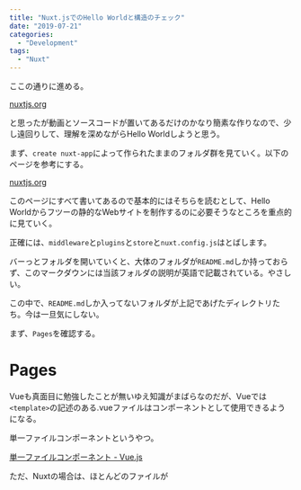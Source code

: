 ```yaml
---
title: "Nuxt.jsでのHello Worldと構造のチェック"
date: "2019-07-21"
categories: 
  - "Development"
tags: 
  - "Nuxt"
---
```


ここの通りに進める。

[nuxtjs.org](https://ja.nuxtjs.org/examples/)

と思ったが動画とソースコードが置いてあるだけのかなり簡素な作りなので、少し遠回りして、理解を深めながらHello Worldしようと思う。

まず、`create nuxt-app`によって作られたままのフォルダ群を見ていく。以下のページを参考にする。

[nuxtjs.org](https://ja.nuxtjs.org/guide/directory-structure)

このページにすべて書いてあるので基本的にはそちらを読むとして、Hello Worldからフツーの静的なWebサイトを制作するのに必要そうなところを重点的に見ていく。

正確には、`middleware`と`plugins`と`store`と`nuxt.config.js`はとばします。

バーっとフォルダを開いていくと、大体のフォルダが`README.md`しか持っておらず、このマークダウンには当該フォルダの説明が英語で記載されている。やさしい。

この中で、`README.md`しか入ってないフォルダが上記であげたディレクトリたち。今は一旦気にしない。

まず、`Pages`を確認する。

# Pages

Vueも真面目に勉強したことが無いゆえ知識がまばらなのだが、Vueでは`<template>`の記述のある.vueファイルはコンポーネントとして使用できるようになる。

単一ファイルコンポーネントというやつ。

[単一ファイルコンポーネント - Vue.js](https://jp.vuejs.org/v2/guide/single-file-components.html)

ただ、Nuxtの場合は、ほとんどのファイルが<template>で囲まれることになる。それがコンポーネントでなくても。まさに、その例がこの`Pages`に含まれるファイルなのではないだろうか。

jsxの一番上に1つの親要素を用意しなければいけないように<template>で囲むのかと思ったが、<template>の中で更に全体を囲む親要素は必要なよう。

また、このPagesディレクトリに入っている.vueファイルは自動的に読み込まれ、ルーティングを上手い具合にやってくれるそう。ありがたい。

（話は変わるけど、ファイルちょっといじっただけでESLintがめっちゃ怒ってきて困る）

# ※ESLint

かなり怒ってきて色々とシンドいので先にこいつをどうにかする。

環境によって状況が変わってきそうなので、リンターは取り敢えずいいから先に進みたい、という人はESLintを解除してしまっても良いと思う。

.eslintrc.jsに新しく記述を追加する。会社のプロジェクトで使用しているやつを借りた。

```javascript
module.exports = {
  root: true,
  env: {
    browser: true,
    node: true
  },
  parserOptions: {
    parser: 'babel-eslint'
  },
  env: {
    serviceworker: true
  },
  extends: [
    'prettier',
    'prettier/vue',
    'plugin:prettier/recommended',
    '@nuxtjs',
    'plugin:nuxt/recommended'
  ],
  plugins: ['prettier'],
  // add your custom rules here
  rules: {
    'dot-notation': 0,
    'no-unused-vars': 0,
    'arrow-parens': 0,
    'space-before-function-paren': 0,
    'vue/singleline-html-element-content-newline': 0,
    'no-console': 'off',
    'vue/html-self-closing': [
      'error',
      {
        html: {
          void: 'always'
        }
      }
    ]
  }
}
```

詳しく見ると時間がかかりそうなので内容についてはとばす。

ここまで行っても現段階で出てるエラーとしては、`<a>`についている`target="_blank"`だと思う。このエラーに対しては、`<a>`に対し`rel="noreferrer noopener"`と記述を追加してあげることで、修正することが出来る……らしいのだがまだエラーが出る。

どうもESLintではなくPrettierがエラーを吐いているらしい。消耗してきた。

紆余曲折あり、以下の記事を参考に環境を整えてどうにか無意味なエラーのない世界が訪れた。

ただ、この記事通りでもちょっとハマって、VS Codeの環境設定でFormat On Saveのチェックを外したら上手くいった。

[もうprettierで消耗したくない人へのvueでのeslint設定 - Qiita](https://qiita.com/diggy-mo/items/bb01bcb54237f16bb008)

しかし、つぎは`rel="noreferrer noopener"`の記述をなくしても`target="_blank"`のエラーが出なくなってしまった......もう何がなんやら。ESLintとPrettierについては一度腰を据えて考えてみたほうが良さそう。

ココ結構な離脱ポイントな気がするし、最初は`create nuxt-app`のときESLintとPrettierのチェック外したほうが良いのかもしれない。

かなり話がそれたがやっと本題に戻れる。

# components

pagesのindex.vueで使用されているのコードはcomponentの中にある。

言うまでもないが、コンポーネントとして作られたファイルは他のファイルに読み込んで、ある特定の役割を果たす。再利用されるパーツをコンポーネントに分けることでコードの可読性や保守性が高くなるのだ。

ドキュメントに少し気になる記述がある。

> components ディレクトリには Vue.js のコンポーネントファイルを入れます。これらのコンポーネントでは asyncData や fetch を使うことはできません。

これらも併せて目を通しておく。（あれ、使えてない？）

[nuxtjs.org](https://ja.nuxtjs.org/guide/async-data/)

[Nuxt.jsのasyncDataとfetchは何が違うのか - Qiita](https://qiita.com/Tsuyoshi84/items/2e47b7f5e7fb8c0c3c66)

# layouts

上記のページ内にあるように、デフォルトレイアウトとして`default.vue`を追加すると、レイアウトが指定されていないすべてのページに適応されるようだ。

現段階の`default.vue`にはリセットCSSやその他のスタイルまで書かれているが、この管理法は良くなさそう。リセットCSSなどは他ファイルに分けてどこかで統一して読み込ませたい。

しかし、layoutはどういう場面で使うのだろう。ワンカラム、ツーカラム、などのサイトの大枠を変えるような時に使用する？layoutを使わなくても実現できそうなので、まだ使い所が掴めない。

ドキュメントによると、エラーページはpageではなくlayoutで作るらしい。

ちなみに、layoutには`<nuxt />`コンポーネントが必須。ここでpageの中身などが読み込まれていく。

以下の画像を見るとそれぞれがどのように包まれているかイメージしやすい。

![nuxt-views-schema](/nuxt-views-schema.svg)

# Hello World!

ここまで分かれば、何てこともなくHello World出来るはず。

というか、page内のindex.vueを少しいじるだけですぐに出来るので、かなりここまで遠回りしたとも言える。

まず、index.vueの中身をゴッソリ削る。

```html
<template>
  <div class="container">
    <Logo />
  </div>
</template>

<script>
import Logo from '~/components/Logo.vue'

export default {
  components: {
    Logo
  }
}
</script>

<style>
.container {
  width: 100%;
  height: 100vh;
  max-width: 800px;
  margin: 0 auto;
  display: flex;
  align-items: center;
  justify-content: center;
}
</style>
```

ふつうにHello Worldと表示させるだけではつまらないので、少し動きを加える

5 sec from Hello World!のように、1秒経過ごとに数値を入れ替えてみよう。

こんな感じ。

```html
<template>
  <div class="container">
    <Logo />
    <h1>{{ `${timer} min` }} from Hello World!</h1>
  </div>
</template>

<script>
import Logo from '~/components/Logo.vue'

export default {
  components: {
    Logo: Logo
  },
  data() {
    return {
      timer: 0,
    }
  },
  created() {
    setInterval(() => {
      this.oneMinCounter()
    }, 1000)
  },
  methods: {
    oneMinCounter() {
      return this.timer ++
    }
  }
}
</script>

// <style>省略
```

![result](images/kapture_2019-07-21_at_6.38.06.gif)

`data()`とか`created()`とか`methods:`とか色々使ってはいるけど、イマイチ使い所がまだ分からないので、次はライフサイクルについて見ていく。

[Vue.js と Nuxt.js のライフサイクル早引きメモ - Qiita](https://qiita.com/japboy/items/b67bae0bac1aeefb2680)
